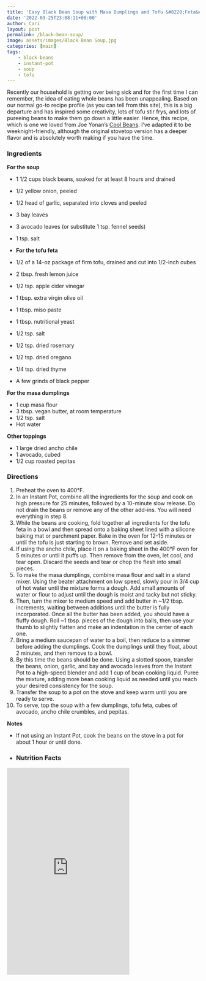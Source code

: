 ```yaml
---
title: 'Easy Black Bean Soup with Masa Dumplings and Tofu &#8220;Feta&#8221;'
date: '2022-03-25T23:08:11+00:00'
author: Cari
layout: post
permalink: /black-bean-soup/
image: assets/images/Black Bean Soup.jpg
categories: [main]
tags:
    - black-beans
    - instant-pot
    - soup
    - tofu
---
```


Recently our household is getting over being sick and for the first time I can remember, the idea of eating whole beans has been unappealing. Based on our normal go-to recipe profile (as you can tell from this site), this is a big departure and has inspired some creativity, lots of tofu stir frys, and lots of pureeing beans to make them go down a little easier. Hence, this recipe, which is one we loved from Joe Yonan’s [Cool Beans](https://www.joeyonan.com/my-books/). I’ve adapted it to be weeknight-friendly, although the original stovetop version has a deeper flavor and is absolutely worth making if you have the time.


<h3> Ingredients </h3>

**For the soup**
- 1 1/2 cups black beans, soaked for at least 8 hours and drained
- 1/2 yellow onion, peeled
- 1/2 head of garlic, separated into cloves and peeled
- 3 bay leaves
- 3 avocado leaves (or substitute 1 tsp. fennel seeds)
- 1 tsp. salt

- **For the tofu feta**
- 1/2 of a 14-oz package of firm tofu, drained and cut into 1/2-inch cubes
- 2 tbsp. fresh lemon juice
- 1/2 tsp. apple cider vinegar
- 1 tbsp. extra virgin olive oil
- 1 tbsp. miso paste
- 1 tbsp. nutritional yeast
- 1/2 tsp. salt
- 1/2 tsp. dried rosemary
- 1/2 tsp. dried oregano
- 1/4 tsp. dried thyme
- A few grinds of black pepper

**For the masa dumplings**
- 1 cup masa flour
- 3 tbsp. vegan butter, at room temperature
- 1/2 tsp. salt
- Hot water

**Other toppings**
- 1 large dried ancho chile
- 1 avocado, cubed
- 1/2 cup roasted pepitas

<h3> Directions </h3>

1. Preheat the oven to 400°F.
2. In an Instant Pot, combine all the ingredients for the soup and cook on high pressure for 25 minutes, followed by a 10-minute slow release. Do not drain the beans or remove any of the other add-ins. You will need everything in step 8.
3. While the beans are cooking, fold together all ingredients for the tofu feta in a bowl and then spread onto a baking sheet lined with a silicone baking mat or parchment paper. Bake in the oven for 12-15 minutes or until the tofu is just starting to brown. Remove and set aside.
4. If using the ancho chile, place it on a baking sheet in the 400°F oven for 5 minutes or until it puffs up. Then remove from the oven, let cool, and tear open. Discard the seeds and tear or chop the flesh into small pieces.
5. To make the masa dumplings, combine masa flour and salt in a stand mixer. Using the beater attachment on low speed, slowly pour in 3/4 cup of hot water until the mixture forms a dough. Add small amounts of water or flour to adjust until the dough is moist and tacky but not sticky.
6. Then, turn the mixer to medium speed and add butter in ~1/2 tbsp. increments, waiting between additions until the butter is fully incorporated. Once all the butter has been added, you should have a fluffy dough. Roll ~1 tbsp. pieces of the dough into balls, then use your thumb to slightly flatten and make an indentation in the center of each one.
7. Bring a medium saucepan of water to a boil, then reduce to a simmer before adding the dumplings. Cook the dumplings until they float, about 2 minutes, and then remove to a bowl.
8. By this time the beans should be done. Using a slotted spoon, transfer the beans, onion, garlic, and bay and avocado leaves from the Instant Pot to a high-speed blender and add 1 cup of bean cooking liquid. Puree the mixture, adding more bean cooking liquid as needed until you reach your desired consistency for the soup.
9. Transfer the soup to a pot on the stove and keep warm until you are ready to serve.
10. To serve, top the soup with a few dumplings, tofu feta, cubes of avocado, ancho chile crumbles, and pepitas.

**Notes**
- If not using an Instant Pot, cook the beans on the stove in a pot for about 1 hour or until done.

- <h3> Nutrition Facts </h3>

<iframe title="CRONOMETER.com" width="320" height="540" src="https://cronometer.com/facts.html?food=30417499&measure=83147632&labelType=AMERICAN_2016" frameborder="0"></iframe>
